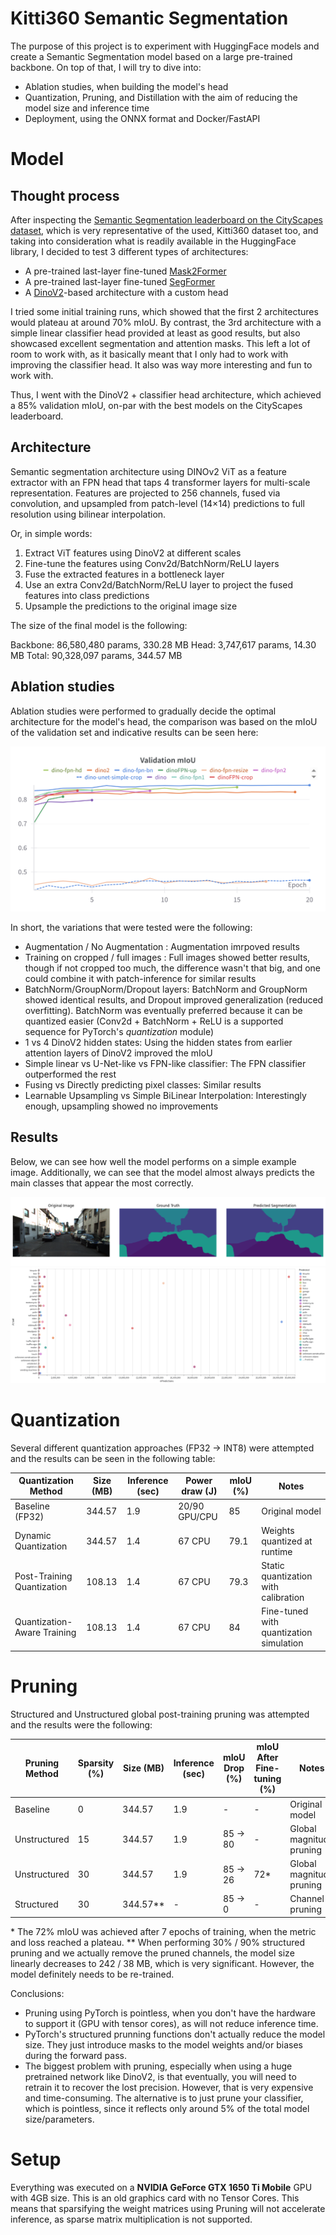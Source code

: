 # Kitti360 Semantic Segmentation

The purpose of this project is to experiment with HuggingFace models and create a Semantic Segmentation model based on a large pre-trained backbone.
On top of that, I will try to dive into:
- Ablation studies, when building the model's head
- Quantization, Pruning, and Distillation with the aim of reducing the model size and inference time
- Deployment, using the ONNX format and Docker/FastAPI

# Model

## Thought process

After inspecting the [Semantic Segmentation leaderboard on the CityScapes dataset](https://paperswithcode.com/sota/semantic-segmentation-on-cityscapes), which is very representative of the used, Kitti360 dataset too, and taking into consideration what is readily available in the HuggingFace library, I decided to test 3 different types of architectures:

- A pre-trained last-layer fine-tuned [Mask2Former](https://huggingface.co/docs/transformers/en/model_doc/mask2former)
- A pre-trained last-layer fine-tuned [SegFormer](https://huggingface.co/docs/transformers/en/model_doc/segformer)
- A [DinoV2](https://huggingface.co/docs/transformers/en/model_doc/dinov2)-based architecture with a custom head 

I tried some initial training runs, which showed that the first 2 architectures would plateau at around 70% mIoU.
By contrast, the 3rd architecture with a simple linear classifier head provided at least as good results, but also showcased excellent segmentation and attention masks. This left a lot of room to work with, as it basically meant that I only had to work with improving the classifier head. It also was way more interesting and fun to work with.

Thus, I went with the DinoV2 + classifier head architecture, which achieved a 85% validation mIoU, on-par with the best models on the CityScapes leaderboard.

## Architecture 

Semantic segmentation architecture using DINOv2 ViT as a feature extractor with an FPN head that taps 4 transformer layers for multi-scale representation.
Features are projected to 256 channels, fused via convolution, and upsampled from patch-level (14×14) predictions to full resolution using bilinear interpolation.

Or, in simple words: 

1. Extract ViT features using DinoV2 at different scales 
2. Fine-tune the features using Conv2d/BatchNorm/ReLU layers
3. Fuse the extracted features in a bottleneck layer
4. Use an extra Conv2d/BatchNorm/ReLU layer to project the fused features into class predictions
5. Upsample the predictions to the original image size

The size of the final model is the following:

Backbone: 86,580,480 params, 330.28 MB
Head:     3,747,617 params, 14.30 MB
Total:    90,328,097 params, 344.57 MB

## Ablation studies

Ablation studies were performed to gradually decide the optimal architecture for the model's head, the comparison was based on the mIoU of the validation set and indicative results can be seen here:

![Head Ablation Results](assets/training/head_ablation.png)

In short, the variations that were tested were the following:

- Augmentation / No Augmentation : Augmentation imrpoved results
- Training on cropped / full images : Full images showed better results, though if not cropped too much, the difference wasn't that big, and one could combine it with patch-inference for similar results
- BatchNorm/GroupNorm/Dropout layers: BatchNorm and GroupNorm showed identical results, and Dropout improved generalization (reduced overfitting). BatchNorm was eventually preferred because it can be quantized easier (Conv2d + BatchNorm + ReLU is a supported sequence for PyTorch's *quantization* module)
- 1 vs 4 DinoV2 hidden states: Using the hidden states from earlier attention layers of DinoV2 improved the mIoU
- Simple linear vs U-Net-like vs FPN-like classifier: The FPN classifier outperformed the rest
- Fusing vs Directly predicting pixel classes: Similar results
- Learnable Upsampling vs Simple BiLinear Interpolation: Interestingly enough, upsampling showed no improvements

## Results

Below, we can see how well the model performs on a simple example image.
Additionally, we can see that the model almost always predicts the main classes that appear the most correctly.

![Example prediction](assets/training/pred.png)
![Confusion Matrix](assets/training/confusion_matrix.png)

# Quantization

Several different quantization approaches (FP32 -> INT8) were attempted and the results can be seen in the following table:

| Quantization Method         | Size (MB) | Inference (sec)| Power draw (J) | mIoU (%) | Notes |
|---------------------        |-----------|----------------|----------------|----------|-------|
| Baseline (FP32)             |  344.57   |      1.9       | 20/90 GPU/CPU  |    85    | Original model |
| Dynamic Quantization        |  344.57   |      1.4       |      67  CPU   |    79.1  | Weights quantized at runtime |
| Post-Training Quantization  |  108.13   |      1.4       |      67  CPU   |    79.3  | Static quantization with calibration |
| Quantization-Aware Training |  108.13   |      1.4       |      67  CPU   |    84    | Fine-tuned with quantization simulation |


# Pruning

Structured and Unstructured global post-training pruning was attempted and the results were the following:

| Pruning Method | Sparsity (%) | Size (MB) | Inference (sec)| mIoU Drop (%) | mIoU After Fine-tuning (%)| Notes |
|----------------|--------------|-----------|----------------|---------------|---------------------------|-------|
| Baseline       | 0            | 344.57    |      1.9       | -             | -                         | Original model |
| Unstructured   | 15           | 344.57    |      1.9       | 85 -> 80      | -                         | Global magnitude pruning |
| Unstructured   | 30           | 344.57    |      1.9       | 85 -> 26      | 72*                       | Global magnitude pruning |
| Structured     | 30           | 344.57**  |      -         | 85 -> 0       | -                         | Channel pruning |

\* The 72% mIoU was achieved after 7 epochs of training, when the metric and loss reached a plateau.
** When performing 30% / 90% structured pruning and we actually remove the pruned channels, the model size linearly decreases to 242 / 38 MB, which is very significant. However, the model definitely needs to be re-trained.

Conclusions:

- Pruning using PyTorch is pointless, when you don't have the hardware to support it (GPU with tensor cores), as will not reduce inference time.
- PyTorch's structured prunning functions don't actually reduce the model size. They just introduce masks to the model weights and/or biases during the forward pass.
- The biggest problem with pruning, especially when using a huge pretrained network like DinoV2, is that eventually, you will need to retrain it to recover the lost precision. However, that is very expensive and time-consuming. The alternative is to just prune your classifier, which is pointless, since it reflects only around 5% of the total model size/parameters.

# Setup

Everything was executed on a **NVIDIA GeForce GTX 1650 Ti Mobile** GPU with 4GB size.
This is an old graphics card with no Tensor Cores.
This means that sparsifying the weight matrices using Pruning will not accelerate inference, as sparse matrix multiplication is not supported.

